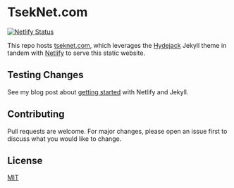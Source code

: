 ﻿# TsekNet.com

[![Netlify
Status](https://api.netlify.com/api/v1/badges/f70e6da5-8815-414a-9fe7-44b7a76a1bfe/deploy-status)](https://app.netlify.com/sites/tseknet/deploys)

This repo hosts [tseknet.com](https://tseknet.com), which leverages the
[Hydejack](https://hydejack.com) Jekyll theme in tandem with
[Netlify](https://Netlify.com) to serve this static website.

## Testing Changes

See my blog post about [getting started](https://tseknet.com/blog/startblogging) with Netlify and Jekyll.

## Contributing

Pull requests are welcome. For major changes, please open an issue first to discuss what you would like to change.

## License

[MIT](https://choosealicense.com/licenses/mit/)